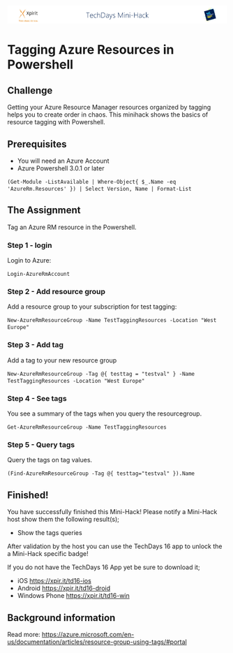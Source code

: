 ![Xpirit TechDays MiniHack Banner](../HackBanner-s.png)
# Tagging Azure Resources in Powershell #

## Challenge ##
Getting your Azure Resource Manager resources organized by tagging helps you to create order in chaos. This minihack shows the basics of resource tagging with Powershell.

## Prerequisites ##
- You will need an Azure Account
- Azure Powershell 3.0.1 or later

```
(Get-Module -ListAvailable | Where-Object{ $_.Name -eq 'AzureRm.Resources' }) | Select Version, Name | Format-List
```

## The Assignment ##
Tag an Azure RM resource in the Powershell. 

### Step 1 - login ###
Login to Azure:

```
Login-AzureRmAccount
```
### Step 2 - Add resource group ###
Add a resource group to your subscription for test tagging:

```
New-AzureRmResourceGroup -Name TestTaggingResources -Location "West Europe"
```

### Step 3 - Add tag ###
Add a tag to your new resource group

```
New-AzureRmResourceGroup -Tag @{ testtag = "testval" } -Name TestTaggingResources -Location "West Europe"
```

### Step 4 - See tags ###
You see a summary of the tags when you query the resourcegroup.

```
Get-AzureRmResourceGroup -Name TestTaggingResources
```

### Step 5 - Query tags ###
Query the tags on tag values.

```
(Find-AzureRmResourceGroup -Tag @{ testtag="testval" }).Name
```

## Finished! ##
You have successfully finished this Mini-Hack! Please notify a Mini-Hack host show them the following result(s);

- Show the tags queries 

After validation by the host you can use the TechDays 16 app to unlock the a Mini-Hack specific badge!

If you do not have the TechDays 16 App yet be sure to download it;
- iOS <https://xpir.it/td16-ios>
- Android <https://xpir.it/td16-droid>
- Windows Phone <https://xpir.it/td16-win>

## Background information ##
Read more: <https://azure.microsoft.com/en-us/documentation/articles/resource-group-using-tags/#portal>
